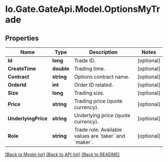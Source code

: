 
# Io.Gate.GateApi.Model.OptionsMyTrade

## Properties

Name | Type | Description | Notes
------------ | ------------- | ------------- | -------------
**Id** | **long** | Trade ID. | [optional] 
**CreateTime** | **double** | Trading time. | [optional] 
**Contract** | **string** | Options contract name. | [optional] 
**OrderId** | **int** | Order ID related. | [optional] 
**Size** | **long** | Trading size. | [optional] 
**Price** | **string** | Trading price (quote currency). | [optional] 
**UnderlyingPrice** | **string** | Underlying price (quote currency). | [optional] 
**Role** | **string** | Trade role. Available values are &#x60;taker&#x60; and &#x60;maker&#x60;. | [optional] 

[[Back to Model list]](../README.md#documentation-for-models)
[[Back to API list]](../README.md#documentation-for-api-endpoints)
[[Back to README]](../README.md)
